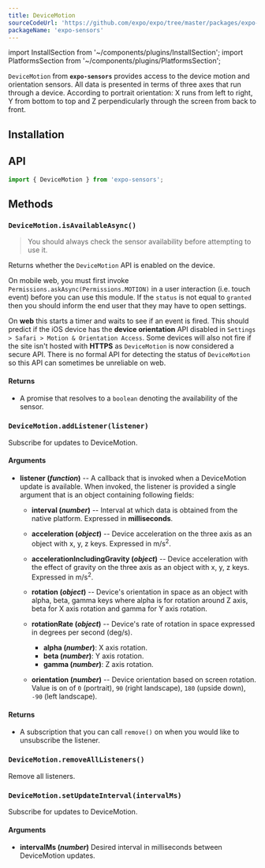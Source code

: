 ```yaml
---
title: DeviceMotion
sourceCodeUrl: 'https://github.com/expo/expo/tree/master/packages/expo-sensors'
packageName: 'expo-sensors'
---
```


import InstallSection from '~/components/plugins/InstallSection';
import PlatformsSection from '~/components/plugins/PlatformsSection';

`DeviceMotion` from **`expo-sensors`** provides access to the device motion and orientation sensors. All data is presented in terms of three axes that run through a device. According to portrait orientation: X runs from left to right, Y from bottom to top and Z perpendicularly through the screen from back to front.

<PlatformsSection android emulator ios simulator web />

## Installation

<InstallSection packageName="expo-sensors" />

## API

```js
import { DeviceMotion } from 'expo-sensors';
```

## Methods

### `DeviceMotion.isAvailableAsync()`

> You should always check the sensor availability before attempting to use it.

Returns whether the `DeviceMotion` API is enabled on the device.

On mobile web, you must first invoke `Permissions.askAsync(Permissions.MOTION)` in a user interaction (i.e. touch event) before you can use this module. If the `status` is not equal to `granted` then you should inform the end user that they may have to open settings.

On **web** this starts a timer and waits to see if an event is fired. This should predict if the iOS device has the **device orientation** API disabled in `Settings > Safari > Motion & Orientation Access`. Some devices will also not fire if the site isn't hosted with **HTTPS** as `DeviceMotion` is now considered a secure API. There is no formal API for detecting the status of `DeviceMotion` so this API can sometimes be unreliable on web.

#### Returns

- A promise that resolves to a `boolean` denoting the availability of the sensor.

### `DeviceMotion.addListener(listener)`

Subscribe for updates to DeviceMotion.

#### Arguments

- **listener (_function_)** -- A callback that is invoked when a
  DeviceMotion update is available. When invoked, the listener is
  provided a single argument that is an object containing following fields:

  - **interval (_number_)** -- Interval at which data is obtained from the native platform. Expressed in **milliseconds**.

  - **acceleration (_object_)** -- Device acceleration on the three axis as an object with x, y, z keys. Expressed in m/s<sup>2</sup>.

  - **accelerationIncludingGravity (_object_)** -- Device acceleration with the effect of gravity on the three axis as an object with x, y, z keys. Expressed in m/s<sup>2</sup>.

  - **rotation (_object_)** -- Device's orientation in space as an object with alpha, beta, gamma keys where alpha is for rotation around Z axis, beta for X axis rotation and gamma for Y axis rotation.

  - **rotationRate (_object_)** -- Device's rate of rotation in space expressed in degrees per second (deg/s).

    - **alpha (_number_)**: X axis rotation.
    - **beta (_number_)**: Y axis rotation.
    - **gamma (_number_)**: Z axis rotation.

  - **orientation (_number_)** -- Device orientation based on screen rotation. Value is on of `0` (portrait), `90` (right landscape), `180` (upside down), `-90` (left landscape).

#### Returns

- A subscription that you can call `remove()` on when you
  would like to unsubscribe the listener.

### `DeviceMotion.removeAllListeners()`

Remove all listeners.

### `DeviceMotion.setUpdateInterval(intervalMs)`

Subscribe for updates to DeviceMotion.

#### Arguments

- **intervalMs (_number_)** Desired interval in milliseconds between
  DeviceMotion updates.
